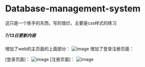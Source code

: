# Database-management-system
这只是一个练手的东西，写的很烂，主要是css样式的练习
##### 7/13日更新内容
增加了web的主页面的上面部分：
![image](https://github.com/user-attachments/assets/41cbc7a4-f74d-4968-847a-dee193721df1)
增加了登录注册页面：

[登录页面]：
![image](https://github.com/user-attachments/assets/2c2957a6-9a7b-4aa0-840e-9171428179bc)
[注册页面]：
![image](https://github.com/user-attachments/assets/25cf8ed6-a451-4299-b770-87cb0bb44621)
